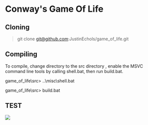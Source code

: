 # Conway's Game Of Life

## Cloning
> git clone git@github.com:JustinEchols/game\_of\_life.git

## Compiling
To compile, change directory to the src directory , enable the MSVC command line tools by calling shell.bat, then run build.bat. 

game\_of\_life\src> ..\misc\shell.bat

game\_of\_life\src> build.bat

## TEST

![](https://github.com/JustinEchols/game_of_life/tree/main/media/cloning/life_git.gif)
